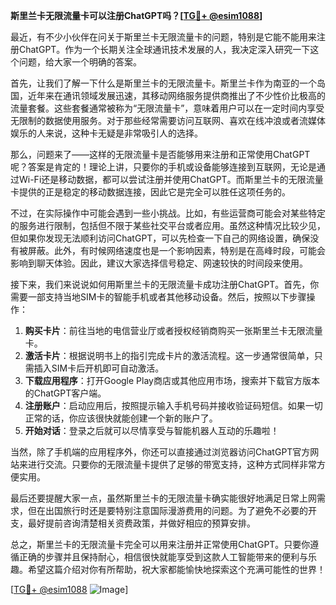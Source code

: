 **斯里兰卡无限流量卡可以注册ChatGPT吗？[[TG💪+ @esim1088](https://t.me/s/esim1088)]**

最近，有不少小伙伴在问关于斯里兰卡无限流量卡的问题，特别是它能不能用来注册ChatGPT。作为一个长期关注全球通讯技术发展的人，我决定深入研究一下这个问题，给大家一个明确的答案。

首先，让我们了解一下什么是斯里兰卡的无限流量卡。斯里兰卡作为南亚的一个岛国，近年来在通讯领域发展迅速，其移动网络服务提供商推出了不少性价比极高的流量套餐。这些套餐通常被称为“无限流量卡”，意味着用户可以在一定时间内享受无限制的数据使用服务。对于那些经常需要访问互联网、喜欢在线冲浪或者流媒体娱乐的人来说，这种卡无疑是非常吸引人的选择。

那么，问题来了——这样的无限流量卡是否能够用来注册和正常使用ChatGPT呢？答案是肯定的！理论上讲，只要你的手机或设备能够连接到互联网，无论是通过Wi-Fi还是移动数据，都可以尝试注册并使用ChatGPT。而斯里兰卡的无限流量卡提供的正是稳定的移动数据连接，因此它是完全可以胜任这项任务的。

不过，在实际操作中可能会遇到一些小挑战。比如，有些运营商可能会对某些特定的服务进行限制，包括但不限于某些社交平台或者应用。虽然这种情况比较少见，但如果你发现无法顺利访问ChatGPT，可以先检查一下自己的网络设置，确保没有被屏蔽。此外，有时候网络速度也是一个影响因素，特别是在高峰时段，可能会影响到聊天体验。因此，建议大家选择信号稳定、网速较快的时间段来使用。

接下来，我们来说说如何用斯里兰卡的无限流量卡成功注册ChatGPT。首先，你需要一部支持当地SIM卡的智能手机或者其他移动设备。然后，按照以下步骤操作：

1. **购买卡片**：前往当地的电信营业厅或者授权经销商购买一张斯里兰卡无限流量卡。
2. **激活卡片**：根据说明书上的指引完成卡片的激活流程。这一步通常很简单，只需插入SIM卡后开机即可自动激活。
3. **下载应用程序**：打开Google Play商店或其他应用市场，搜索并下载官方版本的ChatGPT客户端。
4. **注册账户**：启动应用后，按照提示输入手机号码并接收验证码短信。如果一切正常的话，你应该很快就能创建一个新的账户了。
5. **开始对话**：登录之后就可以尽情享受与智能机器人互动的乐趣啦！

当然，除了手机端的应用程序外，你还可以直接通过浏览器访问ChatGPT官方网站来进行交流。只要你的无限流量卡提供了足够的带宽支持，这种方式同样非常方便实用。

最后还要提醒大家一点，虽然斯里兰卡的无限流量卡确实能很好地满足日常上网需求，但在出国旅行时还是要特别注意国际漫游费用的问题。为了避免不必要的开支，最好提前咨询清楚相关资费政策，并做好相应的预算安排。

总之，斯里兰卡的无限流量卡完全可以用来注册并正常使用ChatGPT。只要你遵循正确的步骤并且保持耐心，相信很快就能享受到这款人工智能带来的便利与乐趣。希望这篇介绍对你有所帮助，祝大家都能愉快地探索这个充满可能性的世界！

[[TG💪+ @esim1088](https://t.me/s/esim1088) ![Image](https://i.postimg.cc/4NQfJmqS/Snipaste-2025-05-13-00-14-12.png)]